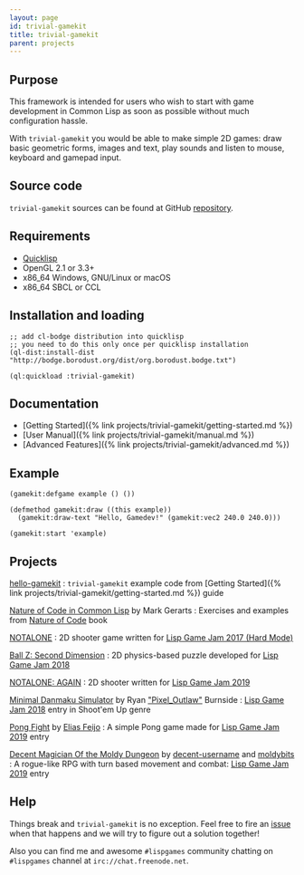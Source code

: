 ```yaml
---
layout: page
id: trivial-gamekit
title: trivial-gamekit
parent: projects
---
```



## Purpose

This framework is intended for users who wish to start with game development in
Common Lisp as soon as possible without much configuration hassle.

With `trivial-gamekit` you would be able to make simple 2D games: draw basic
geometric forms, images and text, play sounds and listen to mouse, keyboard and
gamepad input.


## Source code

`trivial-gamekit` sources can be found at GitHub
[repository](https://github.com/borodust/trivial-gamekit).


## Requirements

* [Quicklisp](https://www.quicklisp.org)
* OpenGL 2.1 or 3.3+
* x86_64 Windows, GNU/Linux or macOS
* x86_64 SBCL or CCL


## Installation and loading

```common-lisp
;; add cl-bodge distribution into quicklisp
;; you need to do this only once per quicklisp installation
(ql-dist:install-dist "http://bodge.borodust.org/dist/org.borodust.bodge.txt")

(ql:quickload :trivial-gamekit)
```

## Documentation

* [Getting Started]({% link projects/trivial-gamekit/getting-started.md %})
* [User Manual]({% link projects/trivial-gamekit/manual.md %})
* [Advanced Features]({% link projects/trivial-gamekit/advanced.md %})


## Example

```common-lisp
(gamekit:defgame example () ())

(defmethod gamekit:draw ((this example))
  (gamekit:draw-text "Hello, Gamedev!" (gamekit:vec2 240.0 240.0)))

(gamekit:start 'example)
```

## Projects

[hello-gamekit](https://github.com/borodust/hello-gamekit)
: `trivial-gamekit` example code from [Getting Started]({% link
  projects/trivial-gamekit/getting-started.md %}) guide

[Nature of Code in Common Lisp](https://github.com/mark-gerarts/nature-of-code) by Mark Gerarts
: Exercises and examples from [Nature of Code](https://natureofcode.com/) book

[NOTALONE](https://github.com/borodust/notalone)
: 2D shooter game written for [Lisp Game Jam 2017 (Hard
  Mode)](https://itch.io/jam/lisp-game-jam-2017-hard-mode/rate/186345)

[Ball Z: Second Dimension](https://github.com/borodust/ball-z-2d)
: 2D physics-based puzzle developed for [Lisp Game Jam 2018](https://itch.io/jam/lisp-game-jam-2018/rate/252161)

[NOTALONE: AGAIN](https://borodust.itch.io/notalone-again)
: 2D shooter written for [Lisp Game Jam 2019](https://itch.io/jam/lisp-game-jam-2019/rate/415347)

[Minimal Danmaku Simulator](https://github.com/RyanBurnside/mds) by Ryan ["Pixel_Outlaw"](https://github.com/RyanBurnside) Burnside
: [Lisp Game Jam 2018](https://itch.io/jam/lisp-game-jam-2018/rate/251765) entry in Shoot'em Up genre

[Pong Fight](https://github.com/eliasfeijo/cl-pong-game) by [Elias Feijo](https://github.com/eliasfeijo)
: A simple Pong game made for [Lisp Game Jam 2019](https://itch.io/jam/lisp-game-jam-2019/rate/413733) entry

[Decent Magician Of the Moldy Dungeon](https://gitlab.com/decent-username/dmomd) by [decent-username](https://gitlab.com/decent-username) and [moldybits](https://gitlab.com/moldybits)
: A rogue-like RPG with turn based movement and combat: [Lisp Game Jam
  2019](https://itch.io/jam/lisp-game-jam-2019/rate/415397) entry



## Help

Things break and `trivial-gamekit` is no exception. Feel free to fire an
[issue](https://github.com/borodust/trivial-gamekit/issues) when that happens
and we will try to figure out a solution together!

Also you can find me and awesome `#lispgames` community chatting on `#lispgames`
channel at `irc://chat.freenode.net`.
